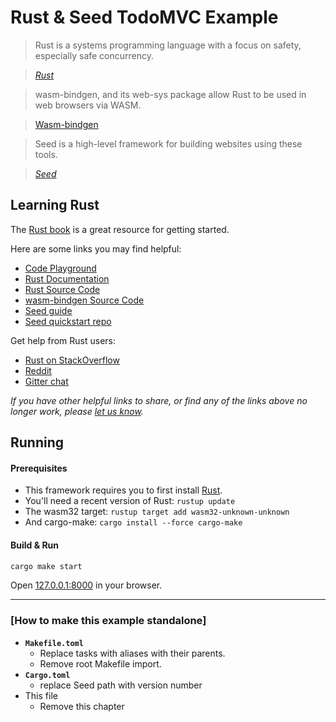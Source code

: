 # Rust & Seed TodoMVC Example


> Rust is a systems programming language with a focus on safety, 
especially safe concurrency.

> _[Rust](https://www.rust-lang.org)_

>  wasm-bindgen, and its web-sys package allow Rust to be used in web browsers via WASM.

>  [Wasm-bindgen](https://rustwasm.github.io/wasm-bindgen/)

>  Seed is a high-level framework for building websites using these tools.

> _[Seed](https://github.com/David-OConnor/seed)_

## Learning Rust

The [Rust book](https://doc.rust-lang.org/book/index.html) is a great resource for getting started.

Here are some links you may find helpful:

* [Code Playground](https://play.rust-lang.org/)
* [Rust Documentation](https://doc.rust-lang.org/)
* [Rust Source Code](https://github.com/rust-lang/rust)
* [wasm-bindgen Source Code](https://github.com/rustwasm/wasm-bindgen)
* [Seed guide](https://github.com/David-OConnor/seed)
* [Seed quickstart repo](https://github.com/David-OConnor/seed-quickstart)

Get help from Rust users:

* [Rust on StackOverflow](http://stackoverflow.com/questions/tagged/rust)
* [Reddit](https://www.reddit.com/r/rust/)
* [Gitter chat](https://gitter.im/rust-lang/rust)

_If you have other helpful links to share, or find any of the links above no longer work, please [let us know](https://github.com/tastejs/todomvc/issues)._


## Running

#### Prerequisites

- This framework requires you to first install [Rust](https://www.rust-lang.org/tools/install).
- You'll need a recent version of Rust: `rustup update`
- The wasm32 target: `rustup target add wasm32-unknown-unknown`
- And cargo-make: `cargo install --force cargo-make`


#### Build & Run
```bash
cargo make start
```
    
Open [127.0.0.1:8000](http://127.0.0.1:8000) in your browser.

---

### [How to make this example standalone]
- **`Makefile.toml`** 
    - Replace tasks with aliases with their parents.
    - Remove root Makefile import.
- **`Cargo.toml`**
    - replace Seed path with version number
- This file
    - Remove this chapter